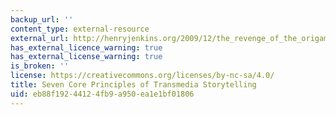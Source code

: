 ```yaml
---
backup_url: ''
content_type: external-resource
external_url: http://henryjenkins.org/2009/12/the_revenge_of_the_origami_uni.html
has_external_licence_warning: true
has_external_license_warning: true
is_broken: ''
license: https://creativecommons.org/licenses/by-nc-sa/4.0/
title: Seven Core Principles of Transmedia Storytelling
uid: eb88f192-4412-4fb9-a950-ea1e1bf01806
---
```

